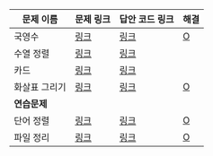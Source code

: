 |문제 이름|문제 링크|답안 코드 링크|해결|
|---|---|---|---|
|국영수|[링크](http://boj.kr/10825)|[링크](https://github.com/rhs0266/FastCampus/tree/main/%EA%B0%95%EC%9D%98%20%EC%9E%90%EB%A3%8C/02-%EC%95%8C%EA%B3%A0%EB%A6%AC%EC%A6%98/03~04-정렬/문제별%20코드/10825-국영수)|[O](https://github.com/DongwookKim0823/Algorithm/blob/master/Baekjoon%20Online%20Judge/10825.py)|
|수열 정렬|[링크](http://boj.kr/1015)|[링크](https://github.com/rhs0266/FastCampus/tree/main/%EA%B0%95%EC%9D%98%20%EC%9E%90%EB%A3%8C/02-%EC%95%8C%EA%B3%A0%EB%A6%AC%EC%A6%98/03~04-정렬/문제별%20코드/1015-수열%20정렬)||
|카드|[링크](http://boj.kr/11652)|[링크](https://github.com/rhs0266/FastCampus/tree/main/%EA%B0%95%EC%9D%98%20%EC%9E%90%EB%A3%8C/02-%EC%95%8C%EA%B3%A0%EB%A6%AC%EC%A6%98/03~04-정렬/문제별%20코드/11652-카드)||
|화살표 그리기|[링크](http://boj.kr/15970)|[링크](https://github.com/rhs0266/FastCampus/tree/main/%EA%B0%95%EC%9D%98%20%EC%9E%90%EB%A3%8C/02-%EC%95%8C%EA%B3%A0%EB%A6%AC%EC%A6%98/03~04-정렬/문제별%20코드/15970-화살표%20그리기)|[O](https://github.com/DongwookKim0823/Algorithm/blob/master/Baekjoon%20Online%20Judge/15970.py)|
|**연습문제**|
|단어 정렬|[링크](http://boj.kr/1181)|[링크](https://github.com/rhs0266/FastCampus/tree/main/%EA%B0%95%EC%9D%98%20%EC%9E%90%EB%A3%8C/02-%EC%95%8C%EA%B3%A0%EB%A6%AC%EC%A6%98/03~04-정렬/문제별%20코드/1181-단어%20정렬)|[O](https://github.com/DongwookKim0823/Algorithm/blob/master/Baekjoon%20Online%20Judge/1181.py)|
|파일 정리|[링크](http://boj.kr/20291)|[링크](https://github.com/rhs0266/FastCampus/tree/main/%EA%B0%95%EC%9D%98%20%EC%9E%90%EB%A3%8C/02-%EC%95%8C%EA%B3%A0%EB%A6%AC%EC%A6%98/03~04-정렬/문제별%20코드/20291-파일%20정리)|[O](https://github.com/DongwookKim0823/Algorithm/blob/master/Baekjoon%20Online%20Judge/20291.py)|
